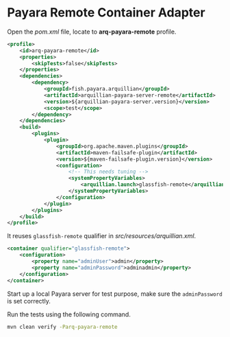 # Payara Remote Container Adapter

Open the *pom.xml* file, locate to **arq-payara-remote** profile.

```xml
<profile>
    <id>arq-payara-remote</id>
    <properties>
        <skipTests>false</skipTests>
    </properties>
    <dependencies>
        <dependency>
            <groupId>fish.payara.arquillian</groupId>
            <artifactId>arquillian-payara-server-remote</artifactId>
            <version>${arquillian-payara-server.version}</version>
            <scope>test</scope>
        </dependency>
    </dependencies>
    <build>
        <plugins>
            <plugin>
                <groupId>org.apache.maven.plugins</groupId>
                <artifactId>maven-failsafe-plugin</artifactId>
                <version>${maven-failsafe-plugin.version}</version>
                <configuration>
                    <!-- This needs tuning -->
                    <systemPropertyVariables>
                        <arquillian.launch>glassfish-remote</arquillian.launch>
                    </systemPropertyVariables>
                </configuration>
            </plugin>
        </plugins>
    </build>
</profile>
```

It reuses `glassfish-remote`  qualifier in *src/resources/arquillian.xml*.

```xml
<container qualifier="glassfish-remote">
    <configuration>
        <property name="adminUser">admin</property>
        <property name="adminPassword">adminadmin</property>
    </configuration>
</container>
```

Start up a local Payara server for test purpose, make sure the `adminPassword` is set correctly.

Run the tests using the following command.

```bash
mvn clean verify -Parq-payara-remote
```


